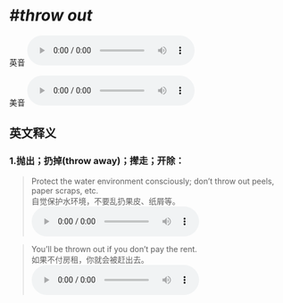 # ***\#throw out*** 
英音
<audio src="./media/throw out1_AAC.aac" controls="controls"></audio>

美音
<audio src="./media/throw out2_AAC.aac" controls="controls"></audio>



  

英文释义
---
### 1.**抛出；扔掉(throw away)；撵走；开除：**  

 > Protect the water environment consciously; don’t throw out peels, paper scraps, etc.   
 > 自觉保护水环境，不要乱扔果皮、纸屑等。    
<audio src="./media/throw-10.aac" controls="controls"></audio>

 > You’ll be thrown out if you don’t pay the rent.   
 > 如果不付房租，你就会被赶出去。    
<audio src="./media/throw-11.aac" controls="controls"></audio>


